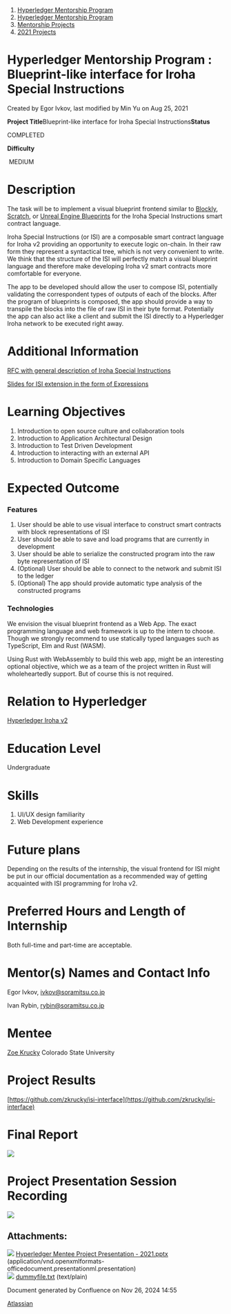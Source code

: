 1. [Hyperledger Mentorship Program](index.html)
2. [Hyperledger Mentorship Program](Hyperledger-Mentorship-Program_21954571.html)
3. [Mentorship Projects](Mentorship-Projects_21954604.html)
4. [2021 Projects](2021-Projects_21964295.html)

# Hyperledger Mentorship Program : Blueprint-like interface for Iroha Special Instructions

Created by Egor Ivkov, last modified by Min Yu on Aug 25, 2021

**Project Title**Blueprint-like interface for Iroha Special Instructions**Status**

COMPLETED

**Difficulty**

 MEDIUM  

# Description

The task will be to implement a visual blueprint frontend similar to [Blockly](https://developers.google.com/blockly), [Scratch](https://scratch.mit.edu/), or [Unreal Engine Blueprints](https://docs.unrealengine.com/en-US/ProgrammingAndScripting/Blueprints/GettingStarted/index.html) for the Iroha Special Instructions smart contract language.

Iroha Special Instructions (or ISI) are a composable smart contract language for Iroha v2 providing an opportunity to execute logic on-chain. In their raw form they represent a syntactical tree, which is not very convenient to write. We think that the structure of the ISI will perfectly match a visual blueprint language and therefore make developing Iroha v2 smart contracts more comfortable for everyone.

The app to be developed should allow the user to compose ISI, potentially validating the correspondent types of outputs of each of the blocks. After the program of blueprints is composed, the app should provide a way to transpile the blocks into the file of raw ISI in their byte format. Potentially the app can also act like a client and submit the ISI directly to a Hyperledger Iroha network to be executed right away.

# Additional Information

[RFC with general description of Iroha Special Instructions](https://lf-hyperledger.atlassian.net/wiki/display/iroha/Set+of+OOB+ISIs)

[Slides for ISI extension in the form of Expressions](https://docs.google.com/presentation/d/1qK2uxq3_qja-ew72EGbc_u6tBDMSp9cU7gOiwCUh4co/edit?usp=sharing)

# Learning Objectives

1. Introduction to open source culture and collaboration tools
2. Introduction to Application Architectural Design
3. Introduction to Test Driven Development
4. Introduction to interacting with an external API
5. Introduction to Domain Specific Languages

# Expected Outcome

### Features

1. User should be able to use visual interface to construct smart contracts with block representations of ISI
2. User should be able to save and load programs that are currently in development
3. User should be able to serialize the constructed program into the raw byte representation of ISI
4. (Optional) User should be able to connect to the network and submit ISI to the ledger
5. (Optional) The app should provide automatic type analysis of the constructed programs

### Technologies

We envision the visual blueprint frontend as a Web App. The exact programming language and web framework is up to the intern to choose. Though we strongly recommend to use statically typed languages such as TypeScript, Elm and Rust (WASM).

Using Rust with WebAssembly to build this web app, might be an interesting optional objective, which we as a team of the project written in Rust will wholeheartedly support. But of course this is not required.

# Relation to Hyperledger

[Hyperledger Iroha v2](https://github.com/hyperledger/iroha/tree/iroha2-dev)

# Education Level

Undergraduate

# Skills

1. UI/UX design familiarity
2. Web Development experience

# Future plans

Depending on the results of the internship, the visual frontend for ISI might be put in our official documentation as a recommended way of getting acquainted with ISI programming for Iroha v2.

# Preferred Hours and Length of Internship

Both full-time and part-time are acceptable.

# Mentor(s) Names and Contact Info

Egor Ivkov, [ivkov@soramitsu.co.jp](mailto:ivkov@gmail.com)

Ivan Rybin, [rybin@soramitsu.co.jp](mailto:rybin@soramitsu.co.jp)

# Mentee

[Zoe Krucky](https://lf-hyperledger.atlassian.net/wiki/people/5eff9c66414b340baf8c5e9d?ref=confluence) Colorado State University

# Project Results

[https://github.com/zkrucky/isi-interface](https://github.com/zkrucky/isi-interface)

# Final Report

[![](attachments/thumbnails/21956671/21965594)](attachments/21956671/21965594.pptx)

# Project Presentation Session Recording

![](plugins/servlet/confluence/placeholder/unknown-attachment)

## Attachments:

![](images/icons/bullet_blue.gif) [Hyperledger Mentee Project Presentation - 2021.pptx](attachments/21956671/21965594.pptx) (application/vnd.openxmlformats-officedocument.presentationml.presentation)  
![](images/icons/bullet_blue.gif) [dummyfile.txt](attachments/21956671/21965579.txt) (text/plain)

Document generated by Confluence on Nov 26, 2024 14:55

[Atlassian](http://www.atlassian.com/)
